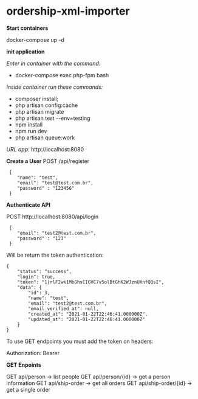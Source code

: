 
# ordership-xml-importer

**Start containers**

docker-compose up -d

**init application**

*Enter in container with the command:*
 - docker-compose exec php-fpm bash

*Inside container run these commands:*

 - composer install; 
 - php artisan config:cache
 - php artisan migrate 
 - php artisan test --env=testing
 - npm install
 - npm run dev
 - php artisan queue:work
 

*URL app:* http://localhost:8080

**Create a User**
POST /api/register

     {
        "name": "test",
        "email": "test@test.com.br",
        "password" : "123456"
     }

 
**Authenticate API**

POST http://localhost:8080/api/login

     {
        "email": "test2@test.com.br",
        "password" : "123"
     }

Will be return the token authentication:

    {
        "status": "success",
        "login": true,
        "token": "1|rlF2wk1MbGhsCIGVC7v5olBtGhK2WJznUXnfQQsI",
        "data": {
            "id": 3,
            "name": "test",
            "email": "test2@test.com.br",
            "email_verified_at": null,
            "created_at": "2021-01-22T22:46:41.000000Z",
            "updated_at": "2021-01-22T22:46:41.000000Z"
        }
    }

To use GET endpoints you must add the token on headers:

Authorization: Bearer <Token>


**GET Enpoints** 

GET api/person -> list people
GET api/person/{id} -> get a person information
GET api/ship-order -> get all orders
GET api/ship-order/{id} -> get a single order
